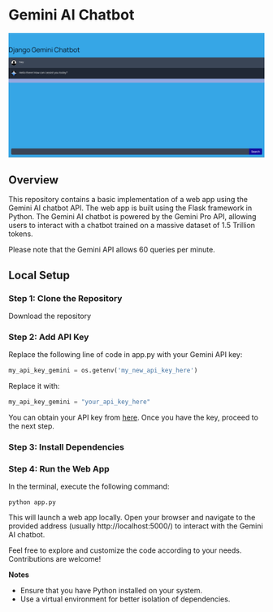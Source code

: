 # Gemini AI Chatbot

<img src="/static/images/Snapshot1.png" alt="Snapshot1" width="700"/>

## Overview

This repository contains a basic implementation of a web app using the Gemini AI chatbot API. The web app is built using the Flask framework in Python. The Gemini AI chatbot is powered by the Gemini Pro API, allowing users to interact with a chatbot trained on a massive dataset of 1.5 Trillion tokens.

Please note that the Gemini API allows 60 queries per minute.

## Local Setup

### Step 1: Clone the Repository

 Download the repository


### Step 2: Add API Key

Replace the following line of code in app.py with your Gemini API key:

```python
my_api_key_gemini = os.getenv('my_new_api_key_here')
```

Replace it with:

```python
my_api_key_gemini = "your_api_key_here"
```

You can obtain your API key from [here](https://makersuite.google.com/app/apikey). Once you have the key, proceed to the next step.

### Step 3: Install Dependencies


### Step 4: Run the Web App

In the terminal, execute the following command:

```
python app.py
```

This will launch a web app locally. Open your browser and navigate to the provided address (usually http://localhost:5000/) to interact with the Gemini AI chatbot.

Feel free to explore and customize the code according to your needs. Contributions are welcome!

**Notes**

- Ensure that you have Python installed on your system.
- Use a virtual environment for better isolation of dependencies.
